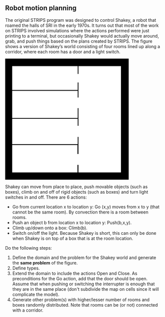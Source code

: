 ## Robot motion planning

The original STRIPS program was designed to control Shakey, a robot that roamed the halls of SRI in the early 1970s. It turns out that most of the work on STRIPS involved simulations where the actions performed were just printing to a terminal, but occasionally Shakey would actually move around, grab, and push things based on the plans created by STRIPS. The figure shows a version of Shakey’s world consisting of four rooms lined up along a corridor, where each room has a door and a light switch.

<img align="center" src="shakey.png" width="400">

Shakey can move from place to place, push movable objects (such as boxes), climb on and off of rigid objects (such as boxes) and turn light switches in and off. There are 6 actions:

* Go from current location x to location y: Go (x,y) moves from x to y (that cannot be the same room). By convection there is a room between rooms.
* Push an object b from location x to location y: Push(b,x,y).
* Climb up/down onto a box: Climb(b).
* Switch on/off  the  light. Because Shakey is short, this can only be done when Shakey is on top of a box that is at the room location.

Do the following steps:

 1. Define the domain and the problem for the Shakey world and generate the **same problem** of the figure. 
 2. Define types.
 3. Extend the domain to include the actions Open and Close.  As preconditions for the Go action, add that the door should be open. Assume that when pushing or switching the interrupter is enough that they are in the same place (don't subdivide the map on cells since it will complicate the model). 
 4. Generate other problem(s) with higher/lesser number of rooms and boxes randomly distributed. Note that rooms can be (or not) connected with a corridor.

